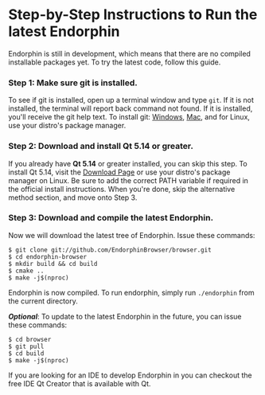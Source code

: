 # Step-by-Step Instructions to Run the latest Endorphin

Endorphin is still in development, which means that there are no compiled installable packages yet. To try the latest code, follow this guide.

### Step 1: Make sure git is installed.
To see if git is installed, open up a terminal window and type `git`. If it is not installed, the terminal will report back command not found. If it is installed, you'll receive the git help text. To install git: [Windows](https://gitforwindows.org/), [Mac](https://git-scm.com/download/mac), and for Linux, use your distro's package manager.

### Step 2: Download and install Qt 5.14 or greater.
If you already have **Qt 5.14** or greater installed, you can skip this step.
To install Qt 5.14, visit the [Download Page](https://www.qt.io/download) or use your distro's package manager on Linux. Be sure to add the correct PATH variable if required in the official install instructions. When you're done, skip the alternative method section, and move onto Step 3.

### Step 3: Download and compile the latest Endorphin.
Now we will download the latest tree of Endorphin. Issue these commands:
```
$ git clone git://github.com/EndorphinBrowser/browser.git
$ cd endorphin-browser
$ mkdir build && cd build
$ cmake ..
$ make -j$(nproc)
```
Endorphin is now compiled. To run endorphin, simply run `./endorphin` from the current directory.

_**Optional**_: To update to the latest Endorphin in the future, you can issue these commands:
```
$ cd browser
$ git pull
$ cd build
$ make -j$(nproc)
```

If you are looking for an IDE to develop Endorphin in you can checkout the free IDE Qt Creator that is available with Qt.
